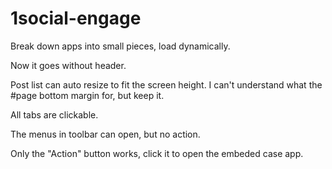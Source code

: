 1social-engage
==============

Break down apps into small pieces, load dynamically.

Now it goes without header.

Post list can auto resize to fit the screen height. I can't understand what the #page bottom margin for, but keep it.

All tabs are clickable.

The menus in toolbar can open, but no action.

Only the "Action" button works, click it to open the embeded case app.